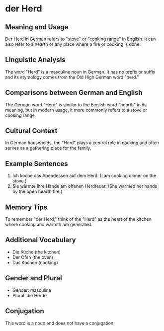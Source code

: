 # der Herd
## Meaning and Usage
Der Herd in German refers to "stove" or "cooking range" in English. It can also refer to a hearth or any place where a fire or cooking is done.

## Linguistic Analysis
The word "Herd" is a masculine noun in German. It has no prefix or suffix and its etymology comes from the Old High German word "herd."

## Comparisons between German and English
The German word "Herd" is similar to the English word "hearth" in its meaning, but in modern usage, it more commonly refers to a stove or cooking range.

## Cultural Context
In German households, the "Herd" plays a central role in cooking and often serves as a gathering place for the family.

## Example Sentences
1. Ich koche das Abendessen auf dem Herd. (I am cooking dinner on the stove.)
2. Sie wärmte ihre Hände am offenen Herdfeuer. (She warmed her hands by the open hearth fire.)

## Memory Tips
To remember "der Herd," think of the "Herd" as the heart of the kitchen where cooking and warmth are generated.

## Additional Vocabulary
- Die Küche (the kitchen)
- Der Ofen (the oven)
- Das Kochen (cooking)

## Gender and Plural
- Gender: masculine
- Plural: die Herde

## Conjugation
This word is a noun and does not have a conjugation.